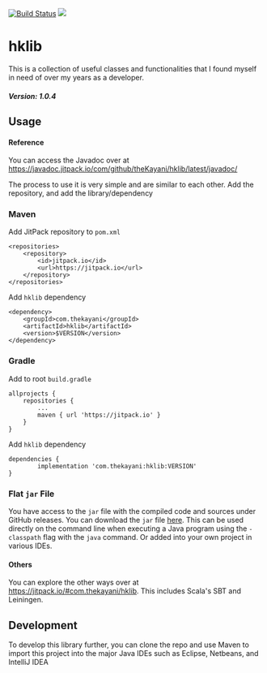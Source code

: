[![Build Status](https://travis-ci.com/theKayani/hklib.svg?branch=main)](https://travis-ci.com/theKayani/hklib)
[![](https://jitpack.io/v/thekayani/hklib.svg)](https://jitpack.io/#com.thekayani/hklib)

# hklib

This is a collection of useful classes and functionalities that I found myself in need of over my years as a developer.

##### Version: 1.0.4

## Usage

#### Reference
You can access the Javadoc over at https://javadoc.jitpack.io/com/github/theKayani/hklib/latest/javadoc/

The process to use it is very simple and are similar to each other.
Add the repository, and add the library/dependency

### Maven
Add JitPack repository to `pom.xml`

    <repositories>
        <repository>
            <id>jitpack.io</id>
            <url>https://jitpack.io</url>
        </repository>
    </repositories>

Add `hklib` dependency

    <dependency>
        <groupId>com.thekayani</groupId>
        <artifactId>hklib</artifactId>
        <version>$VERSION</version>
    </dependency>

### Gradle
Add to root `build.gradle`

    allprojects {
        repositories {
            ...
            maven { url 'https://jitpack.io' }
        }
    }

Add `hklib` dependency

    dependencies {
	        implementation 'com.thekayani:hklib:VERSION'
	}

### Flat `jar` File
You have access to the `jar` file with the compiled code and sources under GitHub releases.
You can download the `jar` file [here](https://github.com/theKayani/hklib/releases).
This can be used directly on the command line when executing a Java program using
the `-classpath` flag with the `java` command. Or added into your own project in various
IDEs.

#### Others
You can explore the other ways over at https://jitpack.io/#com.thekayani/hklib.
This includes Scala's SBT and Leiningen.

## Development

To develop this library further, you can clone the repo and use Maven to
import this project into the major Java IDEs such as Eclipse, Netbeans, and IntelliJ IDEA
